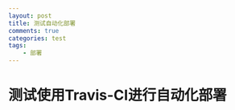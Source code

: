 ```yaml
---
layout: post
title: 测试自动化部署
comments: true
categories: test
tags: 
	- 部署
---
```


# 测试使用Travis-CI进行自动化部署